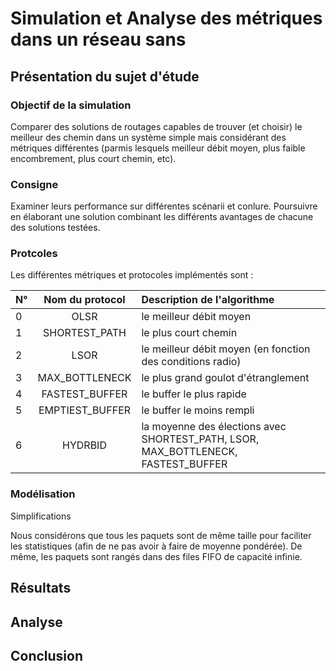 # Simulation et Analyse des métriques dans un réseau sans 



## Présentation du sujet d'étude


### Objectif de la simulation

Comparer des solutions de routages capables de trouver (et choisir) le meilleur des chemin dans un système simple mais considérant des métriques différentes (parmis lesquels meilleur débit moyen, plus faible encombrement, plus court chemin, etc).

### Consigne

Examiner leurs performance sur différentes scénarii et conlure.
Poursuivre en élaborant une solution combinant les différents avantages de chacune des solutions testées.


### Protcoles

Les différentes métriques et protocoles implémentés sont : 


| N° | Nom du protocol         | Description de l'algorithme |
| :- |:----------------------: | :-------------------------- |
| 0  | OLSR                    | le meilleur débit moyen     |
| 1  | SHORTEST_PATH           | le plus court chemin        |
| 2  | LSOR                    | le meilleur débit moyen (en fonction des conditions radio) |
| 3  | MAX_BOTTLENECK          | le plus grand goulot d'étranglement |
| 4  | FASTEST_BUFFER          | le buffer le plus rapide    |
| 5  | EMPTIEST_BUFFER         | le buffer le moins rempli   |
| 6  | HYDRBID | la moyenne des élections avec SHORTEST_PATH, LSOR, MAX_BOTTLENECK, FASTEST_BUFFER |


### Modélisation

Simplifications

Nous considérons que tous les paquets sont de même taille pour faciliter les statistiques (afin de ne pas avoir à  faire de moyenne pondérée).
De même, les paquets sont rangés dans des files FIFO de capacité infinie.


## Résultats

## Analyse

## Conclusion
